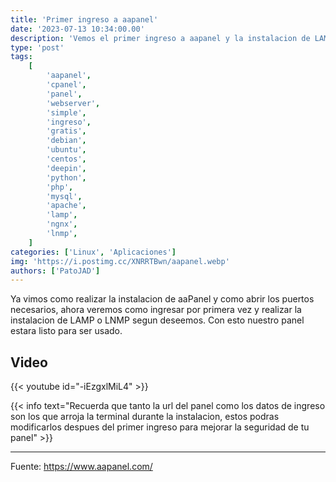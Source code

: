 ```yaml
---
title: 'Primer ingreso a aapanel'
date: '2023-07-13 10:34:00.00'
description: 'Vemos el primer ingreso a aapanel y la instalacion de LAMP o LNMP segun deseemos.'
type: 'post'
tags:
    [
        'aapanel',
        'cpanel',
        'panel',
        'webserver',
        'simple',
        'ingreso',
        'gratis',
        'debian',
        'ubuntu',
        'centos',
        'deepin',
        'python',
        'php',
        'mysql',
        'apache',
        'lamp',
        'ngnx',
        'lnmp',
    ]
categories: ['Linux', 'Aplicaciones']
img: 'https://i.postimg.cc/XNRRTBwn/aapanel.webp'
authors: ['PatoJAD']
---
```


Ya vimos como realizar la instalacion de aaPanel y como abrir los puertos necesarios, ahora veremos como ingresar por primera vez y realizar la instalacion de LAMP o LNMP segun deseemos. Con esto nuestro panel estara listo para ser usado.

## Video

{{< youtube id="-iEzgxlMiL4" >}}

{{< info text="Recuerda que tanto la url del panel como los datos de ingreso son los que arroja la terminal durante la instalacion, estos podras modificarlos despues del primer ingreso para mejorar la seguridad de tu panel" >}}

---

Fuente: https://www.aapanel.com/
